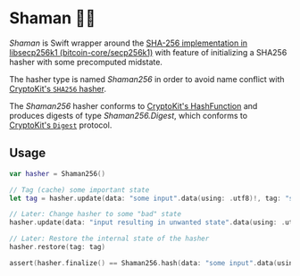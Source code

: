 # Shaman 🧙🏾
_Shaman_ is Swift wrapper around the [SHA-256 implementation in libsecp256k1 (bitcoin-core/secp256k1)](https://github.com/bitcoin-core/secp256k1) with feature of initializing a SHA256 hasher with some precomputed midstate. 

The hasher type is named _Shaman256_ in order to avoid name conflict with [CryptoKit's `SHA256` hasher](https://developer.apple.com/documentation/cryptokit/sha256).

The _Shaman256_ hasher conforms to [CryptoKit's HashFunction](https://developer.apple.com/documentation/cryptokit/hashfunction) and produces digests of type _Shaman256.Digest_, which conforms to [CryptoKit's `Digest`](https://developer.apple.com/documentation/cryptokit/digest) protocol.

## Usage

```swift
var hasher = Shaman256()

// Tag (cache) some important state
let tag = hasher.update(data: "some input".data(using: .utf8)!, tag: "state I wanna cache") // returned type: `Shaman256.Tag`

// Later: Change hasher to some "bad" state
hasher.update(data: "input resulting in unwanted state".data(using: .utf8)!)

// Later: Restore the internal state of the hasher
hasher.restore(tag: tag)

assert(hasher.finalize() == Shaman256.hash(data: "some input".data(using: .utf8)!) // true
```

